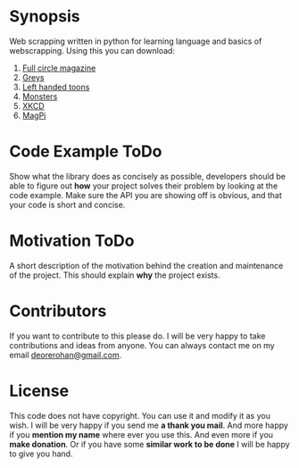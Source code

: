 Synopsis
========
Web scrapping written in python for learning language and basics of webscrapping. Using this you can download:

1. [Full circle magazine][1]
2. [Greys][2]
3. [Left handed toons][3]
4. [Monsters][4]
5. [XKCD][5]
6. [MagPi][6]

Code Example ToDo
===============

Show what the library does as concisely as possible, developers should be able to figure out **how** your project solves their problem by looking at the code example. Make sure the API you are showing off is obvious, and that your code is short and concise.

Motivation ToDo 
================

A short description of the motivation behind the creation and maintenance of the project. This should explain **why** the project exists.


Contributors
==================
If you want to contribute to this please do. I will be very happy to take contributions and ideas from anyone. You can always contact me on my email deorerohan@gmail.com.

License
===========
This code does not have copyright. You can use it and modify it as you wish. I will be very happy if you send me **a thank you mail**. And more happy if you **mention my name** where ever you use this. And even more if you **make donation**. Or if you have some **similar work to be done** I will be happy to give you hand.



[1]: http://fullcirclemagazine.org/
[2]: http://www.peppertop.com/greys/
[3]: http://www.lefthandedtoons.com/
[4]: http://peppertop.com/monsters/
[5]: http://xkcd.com/
[6]: https://www.raspberrypi.org/magpi/
